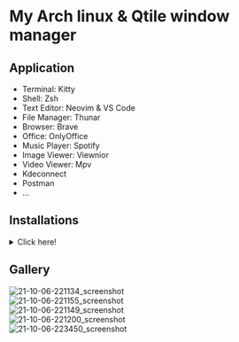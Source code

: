 # My Arch linux & Qtile window manager

## Application
- Terminal: Kitty
- Shell: Zsh
- Text Editor: Neovim & VS Code
- File Manager: Thunar
- Browser: Brave
- Office: OnlyOffice
- Music Player: Spotify
- Image Viewer: Viewnior
- Video Viewer: Mpv
- Kdeconnect
- Postman
- ...

## Installations
<details><summary>Click here!</summary>

### Install AUR Helper
```sh
sudo pacman -Syyy
sudo pacman -S reflector
sudo reflector -c Vietnam --sort rate --save /etc/pacman.d/mirrorlist
sudo pacman -S git
sudo pacman -S --needed base-devel
git clone https://aur.archlinux.org/yay.git
cd yay
makepkg -si
```

### Install somethings
```sh
yay -Syyy
yay -S brave-bin visual-studio-code-bin postman-bin ibus-bamboo-git
```

### ... and somethings
```sh
sudo pacman -S thunar gvfs tumbler kitty neofetch feh lxappearance-gtk3 \
viewnior mpv fzf neovim xcape xclip nodejs npm htop kdeconnect libreoffice-still \
simplescreenrecorder pacman-contrib ibus-pinyin zsh bat exa \
pulseaudio-alsa pavucontrol playerctl brightnessctl openssh python-pip \
pulseaudio -D
sudo pip install psutil
sudo pip install dbus-next
```
Note: thêm ssh-key vào Github
>ssh-keygen<br>
>cd ~/.ssh<br>
>cat id_rsa.pub<br>
>>copy và dán vào Github
       
### Clone dotfiles
```sh
git clone git@github.com:lqtoan/dotfiles.git
mv ~/dotfiles ~/.dotfiles
rm -R ~/.config/qtile
ln -sf ~/.dotfiles/.config/qtile ~/.config/qtile
ln -sf ~/.dotfiles/.xprofile ~/.xprofile
rm -R ~/.config/kitty
ln -sf ~/.dotfiles/.config/kitty ~/.config/kitty
rm -R ~/.config/neofetch
ln -sf ~/.dotfiles/.config/neofetch ~/.config/neofetch
ln -sf ~/.dotfiles/Pictures/Wallpapers ~/Pictures/Wallpapers
rm -R ~/.config/feh
ln -sf ~/.dotfiles/.config/feh ~/.config/feh
ln -sf ~/.dotfiles/.fonts ~/.fonts
fc-cache -fv
mkdir ~/.themes
mkdir ~/.icons
ln -sf ~/.dotfiles/.themes/dark ~/.themes/dark
ln -sf ~/.dotfiles/.icons/dark ~/.icons/dark
```
Note: dùng lxappearance để cài đặt font, theme, icon,...<br>
Note:
>chsh -s /bin/zsh<br>
>sudo systemctl restart sddm<br>
>sudo nvim /etc/zsh/zshenv<br>
>>export ZDOTDIR="$HOME/.config/zsh"
```sh
ln -sf ~/.dotfiles/.config/zsh ~/.config/zsh
```
Note: tắt terminal, mở lại
```sh
cd ~/.config/zsh/
sh -c "$(curl -fsSL https://raw.githubusercontent.com/ohmyzsh/ohmyzsh/master/tools/install.sh)"
```
Note: tắt terminal, mở lại
```sh
git clone --depth 1 https://github.com/zsh-users/zsh-autosuggestions.git ${ZSH_CUSTOM:-~/.oh-my-zsh/custom}/plugins/zsh-autosuggestions
git clone --depth 1 https://github.com/zsh-users/zsh-completions.git ${ZSH_CUSTOM:-~/.oh-my-zsh/custom}/plugins/zsh-completions
```

### Neovim
```sh
sudo npm install neovim -g
sudo pip install pynvim
rm -R ~/.config/nvim
ln -sf ~/.dotfiles/.config/nvim ~/.config/nvim
sh -c 'curl -fLo "${XDG_DATA_HOME:-$HOME/.local/share}"/nvim/site/autoload/plug.vim --create-dirs \
       https://raw.githubusercontent.com/junegunn/vim-plug/master/plug.vim'
```
Note: cài các plugin
>nvim<br>
>:PlugInstall

### Spotify
```sh
yay -S spotify
sudo chmod a+wr /opt/spotify
sudo chmod a+wr /opt/spotify/Apps -R
yay -S spicetify-cli
spicetify
ln -sf ~/.dotfiles/.config/spicetify/Themes/SpicetifyDefault ~/.config/spicetify/Themes/SpicetifyDefault
rm -R ~/.config/spicetify/Extensions
ln -sf ~/.dotfiles/.config/spicetify/Extensions ~/.config/spicetify/Extensions
spicetify backup apply enable-devtool
spicetify config extensions fullAppDisplay.js
spicetify apply
```
Make pacman more fun
>sudo nvim /etc/pacman.conf
>>Color<br>
>>ILoveCandy
</details>

## Gallery

![21-10-06-221134_screenshot](https://user-images.githubusercontent.com/89382043/136232380-6cc88839-b2d2-46c2-bae3-a54e8cec98fc.jpg)<br>
![21-10-06-221155_screenshot](https://user-images.githubusercontent.com/89382043/136232396-daef2660-f4f1-4241-8bfc-545db8fa51d3.jpg)<br>
![21-10-06-221149_screenshot](https://user-images.githubusercontent.com/89382043/136232405-87b3a133-7834-468e-835f-f79703ec781c.jpg)<br>
![21-10-06-221200_screenshot](https://user-images.githubusercontent.com/89382043/136232416-46fa7231-dcf5-4ab4-b9fb-6dfc32f0e5e8.jpg)<br>
![21-10-06-223450_screenshot](https://user-images.githubusercontent.com/89382043/136236249-50c9a4fb-e1b1-40b1-9761-9c608da6a3b3.jpg)<br>
